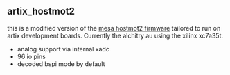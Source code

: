 ## artix_hostmot2
this is a modified version of the [mesa hostmot2 firmware](https://github.com/LinuxCNC/hostmot2-firmware) tailored to run on artix development boards. Currently the alchitry au using the xilinx xc7a35t.
 
 * analog support via internal xadc
 * 96 io pins
 * decoded bspi mode by default



 
